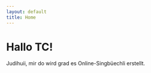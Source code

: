 ```yaml
---
layout: default
title: Home
---
```

# Hallo TC!

Judihuii, mir do wird grad es Online-Singbüechli erstellt.
